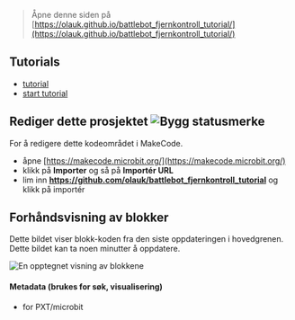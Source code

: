 
> Åpne denne siden på [https://olauk.github.io/battlebot_fjernkontroll_tutorial/](https://olauk.github.io/battlebot_fjernkontroll_tutorial/)

## Tutorials

* [tutorial](battlebot_fjernkontroll_tutorial/tutorial)
* [start tutorial](https://makecode.microbit.org/#tutorial:github:olauk/battlebot_fjernkontroll_tutorial/tutorial)

## Rediger dette prosjektet ![Bygg statusmerke](https://github.com/olauk/battlebot_fjernkontroll_tutorial/workflows/MakeCode/badge.svg)

For å redigere dette kodeområdet i MakeCode.

* åpne [https://makecode.microbit.org/](https://makecode.microbit.org/)
* klikk på **Importer** og så på **Importér URL**
* lim inn **https://github.com/olauk/battlebot_fjernkontroll_tutorial** og klikk på importér

## Forhåndsvisning av blokker

Dette bildet viser blokk-koden fra den siste oppdateringen i hovedgrenen.
Dette bildet kan ta noen minutter å oppdatere.

![En opptegnet visning av blokkene](https://github.com/olauk/battlebot_fjernkontroll_tutorial/raw/master/.github/makecode/blocks.png)

#### Metadata (brukes for søk, visualisering)

* for PXT/microbit
<script src="https://makecode.com/gh-pages-embed.js"></script><script>makeCodeRender("{{ site.makecode.home_url }}", "{{ site.github.owner_name }}/{{ site.github.repository_name }}");</script>
